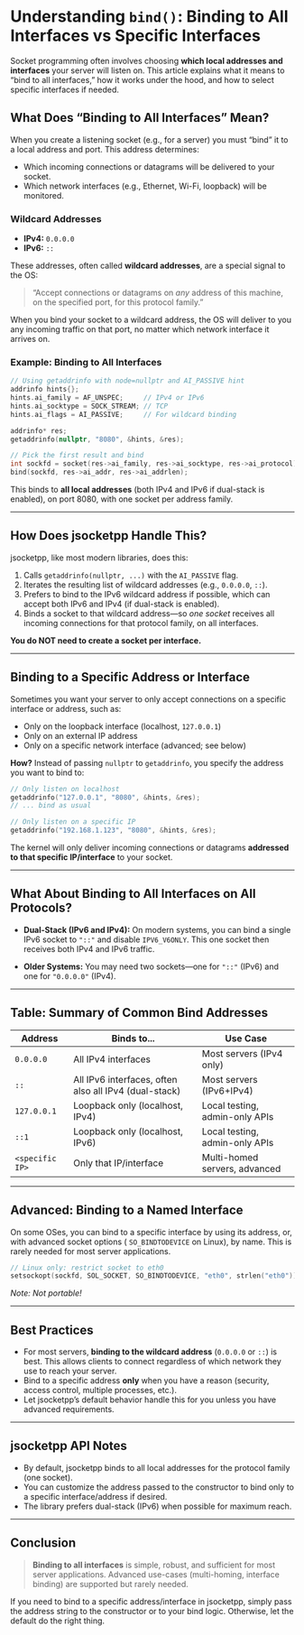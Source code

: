 # Understanding `bind()`: Binding to All Interfaces vs Specific Interfaces

Socket programming often involves choosing **which local addresses and interfaces** your server will listen on. This
article explains what it means to “bind to all interfaces,” how it works under the hood, and how to select specific
interfaces if needed.

## What Does “Binding to All Interfaces” Mean?

When you create a listening socket (e.g., for a server) you must “bind” it to a local address and port. This address
determines:

- Which incoming connections or datagrams will be delivered to your socket.
- Which network interfaces (e.g., Ethernet, Wi-Fi, loopback) will be monitored.

### Wildcard Addresses

- **IPv4:** `0.0.0.0`
- **IPv6:** `::`

These addresses, often called **wildcard addresses**, are a special signal to the OS:
> “Accept connections or datagrams on *any* address of this machine, on the specified port, for this protocol family.”

When you bind your socket to a wildcard address, the OS will deliver to you any incoming traffic on that port, no matter
which network interface it arrives on.

### Example: Binding to All Interfaces

```cpp
// Using getaddrinfo with node=nullptr and AI_PASSIVE hint
addrinfo hints{};
hints.ai_family = AF_UNSPEC;     // IPv4 or IPv6
hints.ai_socktype = SOCK_STREAM; // TCP
hints.ai_flags = AI_PASSIVE;     // For wildcard binding

addrinfo* res;
getaddrinfo(nullptr, "8080", &hints, &res);

// Pick the first result and bind
int sockfd = socket(res->ai_family, res->ai_socktype, res->ai_protocol);
bind(sockfd, res->ai_addr, res->ai_addrlen);
````

This binds to **all local addresses** (both IPv4 and IPv6 if dual-stack is enabled), on port 8080, with one socket per
address family.

---

## How Does jsocketpp Handle This?

jsocketpp, like most modern libraries, does this:

1. Calls `getaddrinfo(nullptr, ...)` with the `AI_PASSIVE` flag.
2. Iterates the resulting list of wildcard addresses (e.g., `0.0.0.0`, `::`).
3. Prefers to bind to the IPv6 wildcard address if possible, which can accept both IPv6 and IPv4 (if dual-stack is
   enabled).
4. Binds a socket to that wildcard address—so *one socket* receives all incoming connections for that protocol family,
   on all interfaces.

**You do NOT need to create a socket per interface.**

---

## Binding to a Specific Address or Interface

Sometimes you want your server to only accept connections on a specific interface or address, such as:

* Only on the loopback interface (localhost, `127.0.0.1`)
* Only on an external IP address
* Only on a specific network interface (advanced; see below)

**How?**
Instead of passing `nullptr` to `getaddrinfo`, you specify the address you want to bind to:

```cpp
// Only listen on localhost
getaddrinfo("127.0.0.1", "8080", &hints, &res);
// ... bind as usual

// Only listen on a specific IP
getaddrinfo("192.168.1.123", "8080", &hints, &res);
```

The kernel will only deliver incoming connections or datagrams **addressed to that specific IP/interface** to your
socket.

---

## What About Binding to All Interfaces on All Protocols?

* **Dual-Stack (IPv6 and IPv4):**
  On modern systems, you can bind a single IPv6 socket to `"::"` and disable `IPV6_V6ONLY`.
  This one socket then receives both IPv4 and IPv6 traffic.

* **Older Systems:**
  You may need two sockets—one for `"::"` (IPv6) and one for `"0.0.0.0"` (IPv4).

---

## Table: Summary of Common Bind Addresses

| Address         | Binds to...                                           | Use Case                       |
|-----------------|-------------------------------------------------------|--------------------------------|
| `0.0.0.0`       | All IPv4 interfaces                                   | Most servers (IPv4 only)       |
| `::`            | All IPv6 interfaces, often also all IPv4 (dual-stack) | Most servers (IPv6+IPv4)       |
| `127.0.0.1`     | Loopback only (localhost, IPv4)                       | Local testing, admin-only APIs |
| `::1`           | Loopback only (localhost, IPv6)                       | Local testing, admin-only APIs |
| `<specific IP>` | Only that IP/interface                                | Multi-homed servers, advanced  |

---

## Advanced: Binding to a Named Interface

On some OSes, you can bind to a specific interface by using its address, or, with advanced socket options (
`SO_BINDTODEVICE` on Linux), by name. This is rarely needed for most server applications.

```cpp
// Linux only: restrict socket to eth0
setsockopt(sockfd, SOL_SOCKET, SO_BINDTODEVICE, "eth0", strlen("eth0"));
```

*Note: Not portable!*

---

## Best Practices

* For most servers, **binding to the wildcard address** (`0.0.0.0` or `::`) is best. This allows clients to connect
  regardless of which network they use to reach your server.
* Bind to a specific address **only** when you have a reason (security, access control, multiple processes, etc.).
* Let jsocketpp’s default behavior handle this for you unless you have advanced requirements.

---

## jsocketpp API Notes

* By default, jsocketpp binds to all local addresses for the protocol family (one socket).
* You can customize the address passed to the constructor to bind only to a specific interface/address if desired.
* The library prefers dual-stack (IPv6) when possible for maximum reach.

---

## Conclusion

> **Binding to all interfaces** is simple, robust, and sufficient for most server applications.
> Advanced use-cases (multi-homing, interface binding) are supported but rarely needed.

If you need to bind to a specific address/interface in jsocketpp, simply pass the address string to the constructor or
to your bind logic. Otherwise, let the default do the right thing.
